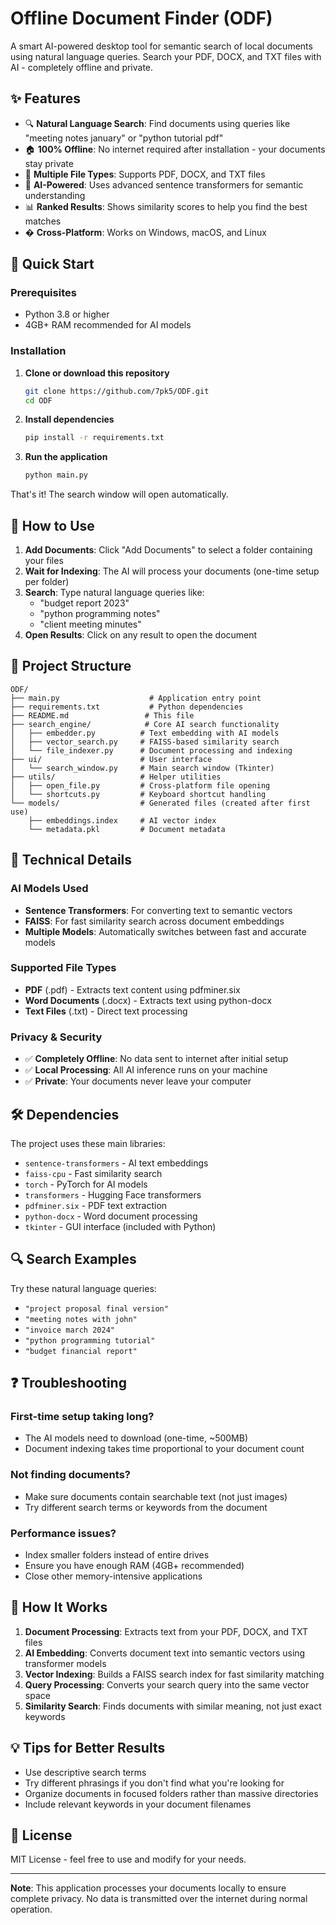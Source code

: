 # Offline Document Finder (ODF)

A smart AI-powered desktop tool for semantic search of local documents using natural language queries. Search your PDF, DOCX, and TXT files with AI - completely offline and private.

## ✨ Features

- 🔍 **Natural Language Search**: Find documents using queries like "meeting notes january" or "python tutorial pdf"
- 🏠 **100% Offline**: No internet required after installation - your documents stay private
- 📁 **Multiple File Types**: Supports PDF, DOCX, and TXT files
- 🤖 **AI-Powered**: Uses advanced sentence transformers for semantic understanding
- 📊 **Ranked Results**: Shows similarity scores to help you find the best matches
- � **Cross-Platform**: Works on Windows, macOS, and Linux

## 🚀 Quick Start

### Prerequisites
- Python 3.8 or higher
- 4GB+ RAM recommended for AI models

### Installation

1. **Clone or download this repository**
   ```bash
   git clone https://github.com/7pk5/ODF.git
   cd ODF
   ```

2. **Install dependencies**
   ```bash
   pip install -r requirements.txt
   ```

3. **Run the application**
   ```bash
   python main.py
   ```

That's it! The search window will open automatically.

## 📖 How to Use

1. **Add Documents**: Click "Add Documents" to select a folder containing your files
2. **Wait for Indexing**: The AI will process your documents (one-time setup per folder)
3. **Search**: Type natural language queries like:
   - "budget report 2023"
   - "python programming notes"
   - "client meeting minutes"
4. **Open Results**: Click on any result to open the document

## 📁 Project Structure

```
ODF/
├── main.py                    # Application entry point
├── requirements.txt           # Python dependencies
├── README.md                 # This file
├── search_engine/            # Core AI search functionality
│   ├── embedder.py          # Text embedding with AI models
│   ├── vector_search.py     # FAISS-based similarity search
│   └── file_indexer.py      # Document processing and indexing
├── ui/                      # User interface
│   └── search_window.py     # Main search window (Tkinter)
├── utils/                   # Helper utilities
│   ├── open_file.py         # Cross-platform file opening
│   └── shortcuts.py         # Keyboard shortcut handling
└── models/                  # Generated files (created after first use)
    ├── embeddings.index     # AI vector index
    └── metadata.pkl         # Document metadata
```

## 🔧 Technical Details

### AI Models Used
- **Sentence Transformers**: For converting text to semantic vectors
- **FAISS**: For fast similarity search across document embeddings
- **Multiple Models**: Automatically switches between fast and accurate models

### Supported File Types
- **PDF** (.pdf) - Extracts text content using pdfminer.six
- **Word Documents** (.docx) - Extracts text using python-docx
- **Text Files** (.txt) - Direct text processing

### Privacy & Security
- ✅ **Completely Offline**: No data sent to internet after initial setup
- ✅ **Local Processing**: All AI inference runs on your machine
- ✅ **Private**: Your documents never leave your computer

## 🛠️ Dependencies

The project uses these main libraries:
- `sentence-transformers` - AI text embeddings
- `faiss-cpu` - Fast similarity search
- `torch` - PyTorch for AI models
- `transformers` - Hugging Face transformers
- `pdfminer.six` - PDF text extraction
- `python-docx` - Word document processing
- `tkinter` - GUI interface (included with Python)

## 🔍 Search Examples

Try these natural language queries:
- `"project proposal final version"`
- `"meeting notes with john"`
- `"invoice march 2024"`
- `"python programming tutorial"`
- `"budget financial report"`

## ❓ Troubleshooting

### First-time setup taking long?
- The AI models need to download (one-time, ~500MB)
- Document indexing takes time proportional to your document count

### Not finding documents?
- Make sure documents contain searchable text (not just images)
- Try different search terms or keywords from the document

### Performance issues?
- Index smaller folders instead of entire drives
- Ensure you have enough RAM (4GB+ recommended)
- Close other memory-intensive applications

## 🔄 How It Works

1. **Document Processing**: Extracts text from your PDF, DOCX, and TXT files
2. **AI Embedding**: Converts document text into semantic vectors using transformer models
3. **Vector Indexing**: Builds a FAISS search index for fast similarity matching
4. **Query Processing**: Converts your search query into the same vector space
5. **Similarity Search**: Finds documents with similar meaning, not just exact keywords

## 💡 Tips for Better Results

- Use descriptive search terms
- Try different phrasings if you don't find what you're looking for
- Organize documents in focused folders rather than massive directories
- Include relevant keywords in your document filenames

## 📄 License

MIT License - feel free to use and modify for your needs.

---

**Note**: This application processes your documents locally to ensure complete privacy. No data is transmitted over the internet during normal operation.
